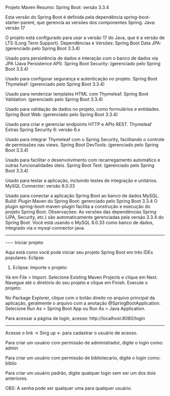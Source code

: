 Projeto Maven Resumo:
Spring Boot: versão 3.3.4

Esta versão do Spring Boot é definida pela dependência spring-boot-starter-parent, que gerencia as versões dos componentes Spring.
Java: versão 17

O projeto está configurado para usar a versão 17 do Java, que é a versão de LTS (Long Term Support).
Dependências e Versões:
Spring Boot Data JPA: (gerenciado pelo Spring Boot 3.3.4)

Usado para persistência de dados e interação com o banco de dados via JPA (Java Persistence API).
Spring Boot Security: (gerenciado pelo Spring Boot 3.3.4)

Usado para configurar segurança e autenticação no projeto.
Spring Boot Thymeleaf: (gerenciado pelo Spring Boot 3.3.4)

Usado para renderizar templates HTML com Thymeleaf.
Spring Boot Validation: (gerenciado pelo Spring Boot 3.3.4)

Usado para validação de dados no projeto, como formulários e entidades.
Spring Boot Web: (gerenciado pelo Spring Boot 3.3.4)

Usado para criar e gerenciar endpoints HTTP e APIs REST.
Thymeleaf Extras Spring Security 6: versão 6.x

Usado para integrar Thymeleaf com o Spring Security, facilitando o controle de permissões nas views.
Spring Boot DevTools: (gerenciado pelo Spring Boot 3.3.4)

Usado para facilitar o desenvolvimento com recarregamento automático e outras funcionalidades úteis.
Spring Boot Test: (gerenciado pelo Spring Boot 3.3.4)

Usado para testar a aplicação, incluindo testes de integração e unitários.
MySQL Connector: versão 8.0.33

Usado para conectar a aplicação Spring Boot ao banco de dados MySQL.
Build:
Plugin Maven do Spring Boot: gerenciado pelo Spring Boot 3.3.4
O plugin spring-boot-maven-plugin facilita a construção e execução do projeto Spring Boot.
Observações:
As versões das dependências Spring (JPA, Security, etc.) são automaticamente gerenciadas pela versão 3.3.4 do Spring Boot.
Você está usando o MySQL 8.0.33 como banco de dados, integrado via o mysql-connector-java.

---- ---- ---- ----
---- Iniciar projeto

Aqui está como você pode iniciar seu projeto Spring Boot em três IDEs populares: Eclipse.

1. Eclipse:
Importe o projeto:

Vá em File > Import.
Selecione Existing Maven Projects e clique em Next.
Navegue até o diretório do seu projeto e clique em Finish.
Execute o projeto:

No Package Explorer, clique com o botão direito no arquivo principal da aplicação, geralmente o arquivo com a anotação @SpringBootApplication.
Selecione Run As > Spring Boot App ou Run As > Java Application.

Para acessar a página de login, acesse:
http://localhost:8080/login

---- ----

Acesse o link -> Sing up <- para cadastrar o usuário de acesso.

Para criar um usuário com permissão de administrador, digite o login como: admin

Para criar um usuário com permissão de bibliotecario, digite o login como: biblio

Para criar um usuário padrão, digite qualquer login sem ser um dos dois anteriores.

OBS: A senha pode ser qualquer uma para qualquer usuário.
